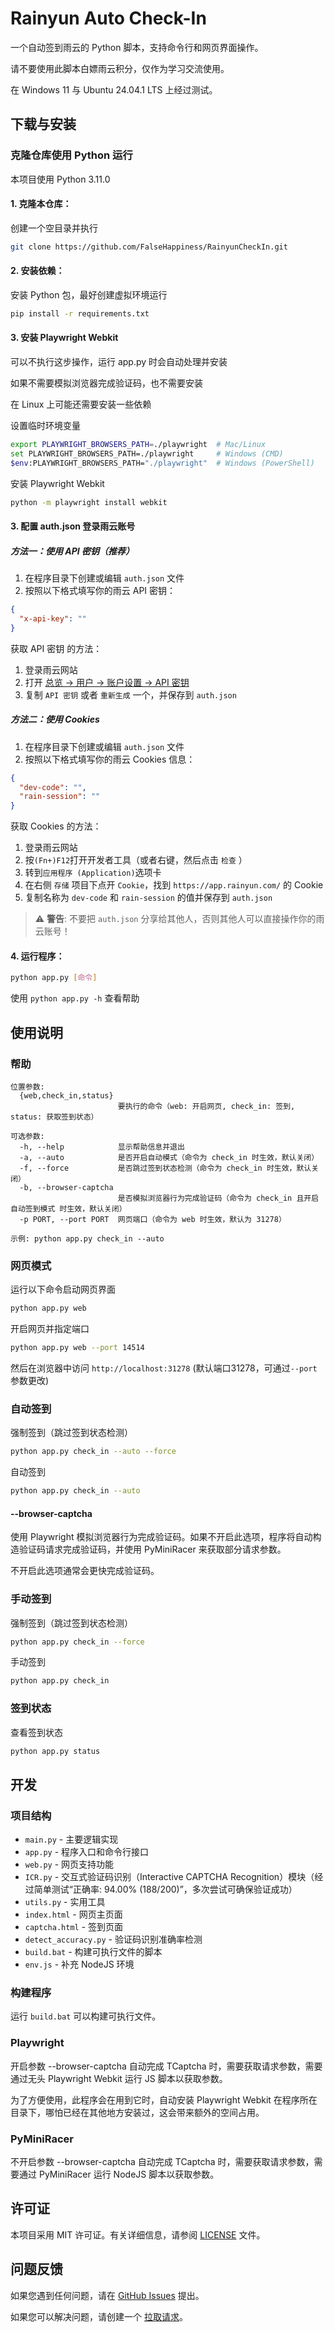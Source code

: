 # Rainyun Auto Check-In

一个自动签到雨云的 Python 脚本，支持命令行和网页界面操作。

请不要使用此脚本白嫖雨云积分，仅作为学习交流使用。

在 Windows 11 与 Ubuntu 24.04.1 LTS 上经过测试。

## 下载与安装

### 克隆仓库使用 Python 运行

本项目使用 Python 3.11.0

#### 1. 克隆本仓库：

创建一个空目录并执行

```bash
git clone https://github.com/FalseHappiness/RainyunCheckIn.git
```

#### 2. 安装依赖：

安装 Python 包，最好创建虚拟环境运行

```bash
pip install -r requirements.txt
```

#### 3. 安装 Playwright Webkit

可以不执行这步操作，运行 app.py 时会自动处理并安装

如果不需要模拟浏览器完成验证码，也不需要安装

在 Linux 上可能还需要安装一些依赖

设置临时环境变量

```bash
export PLAYWRIGHT_BROWSERS_PATH=./playwright  # Mac/Linux
set PLAYWRIGHT_BROWSERS_PATH=./playwright     # Windows (CMD)
$env:PLAYWRIGHT_BROWSERS_PATH="./playwright"  # Windows (PowerShell)
```

安装 Playwright Webkit

```bash
python -m playwright install webkit
```

#### 3. 配置 auth.json 登录雨云账号

##### 方法一：使用 API 密钥（推荐）

1. 在程序目录下创建或编辑 `auth.json` 文件
2. 按照以下格式填写你的雨云 API 密钥：

```json
{
  "x-api-key": ""
}
```

获取 API 密钥 的方法：

1. 登录雨云网站
2. 打开 [总览 → 用户 → 账户设置 → API 密钥](https://app.rainyun.com/account/settings/api-key)
3. 复制 `API 密钥` 或者 `重新生成` 一个，并保存到 `auth.json`

##### 方法二：使用 Cookies

1. 在程序目录下创建或编辑 `auth.json` 文件
2. 按照以下格式填写你的雨云 Cookies 信息：

```json
{
  "dev-code": "",
  "rain-session": ""
}
```

获取 Cookies 的方法：

1. 登录雨云网站
2. 按`(Fn+)F12`打开开发者工具（或者右键，然后点击 `检查` ）
3. 转到`应用程序 (Application)`选项卡
4. 在右侧 `存储` 项目下点开 `Cookie`，找到 `https://app.rainyun.com/` 的 Cookie
5. 复制名称为 `dev-code` 和 `rain-session` 的值并保存到 `auth.json`

> ⚠️ **警告**: 不要把 `auth.json` 分享给其他人，否则其他人可以直接操作你的雨云账号！

#### 4. 运行程序：

```bash
python app.py [命令]
```

使用 `python app.py -h` 查看帮助

## 使用说明

### 帮助

```
位置参数:
  {web,check_in,status}
                        要执行的命令（web: 开启网页, check_in: 签到, status: 获取签到状态）

可选参数:
  -h, --help            显示帮助信息并退出
  -a, --auto            是否开启自动模式（命令为 check_in 时生效，默认关闭）
  -f, --force           是否跳过签到状态检测（命令为 check_in 时生效，默认关闭）
  -b, --browser-captcha
                        是否模拟浏览器行为完成验证码（命令为 check_in 且开启 自动签到模式 时生效，默认关闭）
  -p PORT, --port PORT  网页端口（命令为 web 时生效，默认为 31278）

示例: python app.py check_in --auto
```

### 网页模式

运行以下命令启动网页界面

```bash
python app.py web
```

开启网页并指定端口

```bash
python app.py web --port 14514
```

然后在浏览器中访问 `http://localhost:31278` (默认端口31278，可通过`--port`参数更改)

### 自动签到

强制签到（跳过签到状态检测）

```bash
python app.py check_in --auto --force
```

自动签到

```bash
python app.py check_in --auto
```

#### --browser-captcha

使用 Playwright 模拟浏览器行为完成验证码。如果不开启此选项，程序将自动构造验证码请求完成验证码，并使用 PyMiniRacer
来获取部分请求参数。

不开启此选项通常会更快完成验证码。

### 手动签到

强制签到（跳过签到状态检测）

```bash
python app.py check_in --force
```

手动签到

```bash
python app.py check_in
```

### 签到状态

查看签到状态

```bash
python app.py status
```

## 开发

### 项目结构

- `main.py` - 主要逻辑实现
- `app.py` - 程序入口和命令行接口
- `web.py` - 网页支持功能
- `ICR.py` - 交互式验证码识别（Interactive CAPTCHA Recognition）模块（经过简单测试“正确率: 94.00% (188/200)”，多次尝试可确保验证成功）
- `utils.py` - 实用工具
- `index.html` - 网页主页面
- `captcha.html` - 签到页面
- `detect_accuracy.py` - 验证码识别准确率检测
- `build.bat` - 构建可执行文件的脚本
- `env.js` - 补充 NodeJS 环境

### 构建程序

运行 `build.bat` 可以构建可执行文件。

### Playwright

开启参数 --browser-captcha 自动完成 TCaptcha 时，需要获取请求参数，需要通过无头 Playwright Webkit 运行 JS 脚本以获取参数。

为了方便使用，此程序会在用到它时，自动安装 Playwright Webkit 在程序所在目录下，哪怕已经在其他地方安装过，这会带来额外的空间占用。

### PyMiniRacer

不开启参数 --browser-captcha 自动完成 TCaptcha 时，需要获取请求参数，需要通过 PyMiniRacer 运行 NodeJS 脚本以获取参数。

## 许可证

本项目采用 MIT
许可证。有关详细信息，请参阅 [LICENSE](https://github.com/FalseHappiness/RainyunCheckIn/blob/main/LICENSE) 文件。

## 问题反馈

如果您遇到任何问题，请在 [GitHub Issues](https://github.com/FalseHappiness/RainyunCheckIn/issues) 提出。

如果您可以解决问题，请创建一个 [拉取请求](https://github.com/FalseHappiness/RainyunCheckIn/pulls)。